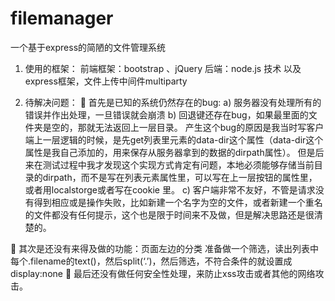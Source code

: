 # filemanager
一个基于express的简陋的文件管理系统


1. 使用的框架：
前端框架：bootstrap 、jQuery
后端：node.js 技术 以及 express框架，文件上传中间件multiparty


2. 待解决问题：
	首先是已知的系统仍然存在的bug:
a)	服务器没有处理所有的错误并作出处理，一旦错误就会崩溃
b)	回退键还存在bug，如果最里面的文件夹是空的，那就无法返回上一层目录。
产生这个bug的原因是我当时写客户端上一层逻辑的时候，是先get列表里元素的data-dir这个属性（data-dir这个属性是我自己添加的，用来保存从服务器拿到的数据的dirpath属性）。
但是后来在测试过程中我才发现这个实现方式肯定有问题，本地必须能够存储当前目录的dirpath，而不是写在列表元素属性里，可以写在上一层按钮的属性里，或者用localstorge或者写在cookie 里。
c)	客户端非常不友好，不管是请求没有得到相应或是操作失败，比如新建一个名字为空的文件，或者新建一个重名的文件都没有任何提示，这个也是限于时间来不及做，但是解决思路还是很清楚的。

	其次是还没有来得及做的功能：页面左边的分类
准备做一个筛选，读出列表中每个.filename的text()，然后split(‘.’)，然后筛选，不符合条件的就设置成display:none
	最后还没有做任何安全性处理，来防止xss攻击或者其他的网络攻击。


